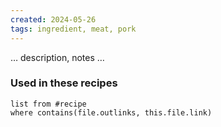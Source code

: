 ```yaml
---
created: 2024-05-26
tags: ingredient, meat, pork
---
```



… description, notes …

### Used in these recipes

```dataview
list from #recipe
where contains(file.outlinks, this.file.link)
```